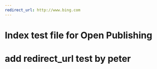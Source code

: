 ```yaml
---
redirect_url: http://www.bing.com
---
```


# Index test file for Open Publishing

# add redirect_url test by peter
